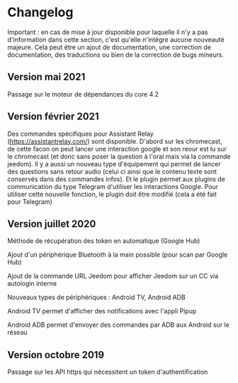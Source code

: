 # Changelog

Important : en cas de mise à jour disponible pour laquelle il n'y a pas d'information dans cette section, c'est qu'elle n'intègre aucune nouveauté majeure. Cela peut être un ajout de documentation, une correction de documentation, des traductions ou bien de la correction de bugs mineurs.

## Version mai 2021

Passage sur le moteur de dépendances du core 4.2

## Version février 2021

Des commandes spécifiques pour Assistant Relay (https://assistantrelay.com/) sont disponible. D'abord sur les chromecast, de cette facon on peut lancer une interaction google et son reour est lu sur le chromecast (et donc sans poser la question à l'oral mais via la commande jeedom). Il y a aussi un nouveau type d'équipement qui permet de lancer des questions sans retour audio (celui ci ainsi que le contenu texte sont conservés dans des commandes infos). Et le plugin permet aux plugins de communication du type Telegram d'utiliser les interactions Google. Pour utiliser cette nouvelle fonction, le plugin doit être modifié (cela a été fait pour Telegram)

## Version juillet 2020

Méthode de récupération des token en automatique (Google Hub)

Ajout d'un périphérique Bluetooth à la main possible (pour scan par Google Hub)

Ajout de la commande URL Jeedom pour afficher Jeedom sur un CC via autologin interne

Nouveaux types de périphériques : Android TV, Android ADB

Android TV permet d'afficher des notifications avec l'appli Pipup

Android ADB permet d'envoyer des commandes par ADB aux Android sur le réseau

## Version octobre 2019

Passage sur les API https qui nécessitent un token d'authentification

